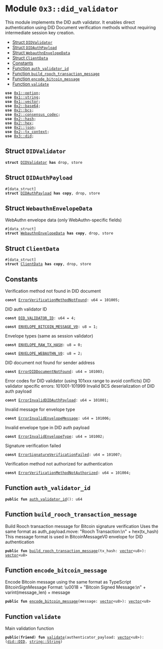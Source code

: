
<a name="0x3_did_validator"></a>

# Module `0x3::did_validator`

This module implements the DID auth validator.
It enables direct authentication using DID Document verification methods
without requiring intermediate session key creation.


-  [Struct `DIDValidator`](#0x3_did_validator_DIDValidator)
-  [Struct `DIDAuthPayload`](#0x3_did_validator_DIDAuthPayload)
-  [Struct `WebauthnEnvelopeData`](#0x3_did_validator_WebauthnEnvelopeData)
-  [Struct `ClientData`](#0x3_did_validator_ClientData)
-  [Constants](#@Constants_0)
-  [Function `auth_validator_id`](#0x3_did_validator_auth_validator_id)
-  [Function `build_rooch_transaction_message`](#0x3_did_validator_build_rooch_transaction_message)
-  [Function `encode_bitcoin_message`](#0x3_did_validator_encode_bitcoin_message)
-  [Function `validate`](#0x3_did_validator_validate)


<pre><code><b>use</b> <a href="">0x1::option</a>;
<b>use</b> <a href="">0x1::string</a>;
<b>use</b> <a href="">0x1::vector</a>;
<b>use</b> <a href="">0x2::base64</a>;
<b>use</b> <a href="">0x2::bcs</a>;
<b>use</b> <a href="">0x2::consensus_codec</a>;
<b>use</b> <a href="">0x2::hash</a>;
<b>use</b> <a href="">0x2::hex</a>;
<b>use</b> <a href="">0x2::json</a>;
<b>use</b> <a href="">0x2::tx_context</a>;
<b>use</b> <a href="did.md#0x3_did">0x3::did</a>;
</code></pre>



<a name="0x3_did_validator_DIDValidator"></a>

## Struct `DIDValidator`



<pre><code><b>struct</b> <a href="did_validator.md#0x3_did_validator_DIDValidator">DIDValidator</a> <b>has</b> drop, store
</code></pre>



<a name="0x3_did_validator_DIDAuthPayload"></a>

## Struct `DIDAuthPayload`



<pre><code>#[data_struct]
<b>struct</b> <a href="did_validator.md#0x3_did_validator_DIDAuthPayload">DIDAuthPayload</a> <b>has</b> <b>copy</b>, drop, store
</code></pre>



<a name="0x3_did_validator_WebauthnEnvelopeData"></a>

## Struct `WebauthnEnvelopeData`

WebAuthn envelope data (only WebAuthn-specific fields)


<pre><code>#[data_struct]
<b>struct</b> <a href="did_validator.md#0x3_did_validator_WebauthnEnvelopeData">WebauthnEnvelopeData</a> <b>has</b> <b>copy</b>, drop, store
</code></pre>



<a name="0x3_did_validator_ClientData"></a>

## Struct `ClientData`



<pre><code>#[data_struct]
<b>struct</b> <a href="did_validator.md#0x3_did_validator_ClientData">ClientData</a> <b>has</b> <b>copy</b>, drop, store
</code></pre>



<a name="@Constants_0"></a>

## Constants


<a name="0x3_did_validator_ErrorVerificationMethodNotFound"></a>

Verification method not found in DID document


<pre><code><b>const</b> <a href="did_validator.md#0x3_did_validator_ErrorVerificationMethodNotFound">ErrorVerificationMethodNotFound</a>: u64 = 101005;
</code></pre>



<a name="0x3_did_validator_DID_VALIDATOR_ID"></a>

DID auth validator ID


<pre><code><b>const</b> <a href="did_validator.md#0x3_did_validator_DID_VALIDATOR_ID">DID_VALIDATOR_ID</a>: u64 = 4;
</code></pre>



<a name="0x3_did_validator_ENVELOPE_BITCOIN_MESSAGE_V0"></a>



<pre><code><b>const</b> <a href="did_validator.md#0x3_did_validator_ENVELOPE_BITCOIN_MESSAGE_V0">ENVELOPE_BITCOIN_MESSAGE_V0</a>: u8 = 1;
</code></pre>



<a name="0x3_did_validator_ENVELOPE_RAW_TX_HASH"></a>

Envelope types (same as session validator)


<pre><code><b>const</b> <a href="did_validator.md#0x3_did_validator_ENVELOPE_RAW_TX_HASH">ENVELOPE_RAW_TX_HASH</a>: u8 = 0;
</code></pre>



<a name="0x3_did_validator_ENVELOPE_WEBAUTHN_V0"></a>



<pre><code><b>const</b> <a href="did_validator.md#0x3_did_validator_ENVELOPE_WEBAUTHN_V0">ENVELOPE_WEBAUTHN_V0</a>: u8 = 2;
</code></pre>



<a name="0x3_did_validator_ErrorDIDDocumentNotFound"></a>

DID document not found for sender address


<pre><code><b>const</b> <a href="did_validator.md#0x3_did_validator_ErrorDIDDocumentNotFound">ErrorDIDDocumentNotFound</a>: u64 = 101003;
</code></pre>



<a name="0x3_did_validator_ErrorInvalidDIDAuthPayload"></a>

Error codes for DID validator (using 101xxx range to avoid conflicts)
DID validator specific errors: 101001-101999
Invalid BCS deserialization of DID auth payload


<pre><code><b>const</b> <a href="did_validator.md#0x3_did_validator_ErrorInvalidDIDAuthPayload">ErrorInvalidDIDAuthPayload</a>: u64 = 101001;
</code></pre>



<a name="0x3_did_validator_ErrorInvalidEnvelopeMessage"></a>

Invalid message for envelope type


<pre><code><b>const</b> <a href="did_validator.md#0x3_did_validator_ErrorInvalidEnvelopeMessage">ErrorInvalidEnvelopeMessage</a>: u64 = 101006;
</code></pre>



<a name="0x3_did_validator_ErrorInvalidEnvelopeType"></a>

Invalid envelope type in DID auth payload


<pre><code><b>const</b> <a href="did_validator.md#0x3_did_validator_ErrorInvalidEnvelopeType">ErrorInvalidEnvelopeType</a>: u64 = 101002;
</code></pre>



<a name="0x3_did_validator_ErrorSignatureVerificationFailed"></a>

Signature verification failed


<pre><code><b>const</b> <a href="did_validator.md#0x3_did_validator_ErrorSignatureVerificationFailed">ErrorSignatureVerificationFailed</a>: u64 = 101007;
</code></pre>



<a name="0x3_did_validator_ErrorVerificationMethodNotAuthorized"></a>

Verification method not authorized for authentication


<pre><code><b>const</b> <a href="did_validator.md#0x3_did_validator_ErrorVerificationMethodNotAuthorized">ErrorVerificationMethodNotAuthorized</a>: u64 = 101004;
</code></pre>



<a name="0x3_did_validator_auth_validator_id"></a>

## Function `auth_validator_id`



<pre><code><b>public</b> <b>fun</b> <a href="did_validator.md#0x3_did_validator_auth_validator_id">auth_validator_id</a>(): u64
</code></pre>



<a name="0x3_did_validator_build_rooch_transaction_message"></a>

## Function `build_rooch_transaction_message`

Build Rooch transaction message for Bitcoin signature verification
Uses the same format as auth_payload.move: "Rooch Transaction:\n" + hex(tx_hash)
This message format is used in BitcoinMessageV0 envelope for DID authentication


<pre><code><b>public</b> <b>fun</b> <a href="did_validator.md#0x3_did_validator_build_rooch_transaction_message">build_rooch_transaction_message</a>(tx_hash: <a href="">vector</a>&lt;u8&gt;): <a href="">vector</a>&lt;u8&gt;
</code></pre>



<a name="0x3_did_validator_encode_bitcoin_message"></a>

## Function `encode_bitcoin_message`

Encode Bitcoin message using the same format as TypeScript BitcoinSignMessage
Format: \u0018 + "Bitcoin Signed Message:\n" + varint(message_len) + message


<pre><code><b>public</b> <b>fun</b> <a href="did_validator.md#0x3_did_validator_encode_bitcoin_message">encode_bitcoin_message</a>(message: <a href="">vector</a>&lt;u8&gt;): <a href="">vector</a>&lt;u8&gt;
</code></pre>



<a name="0x3_did_validator_validate"></a>

## Function `validate`

Main validation function


<pre><code><b>public</b>(<b>friend</b>) <b>fun</b> <a href="did_validator.md#0x3_did_validator_validate">validate</a>(authenticator_payload: <a href="">vector</a>&lt;u8&gt;): (<a href="did.md#0x3_did_DID">did::DID</a>, <a href="_String">string::String</a>)
</code></pre>
